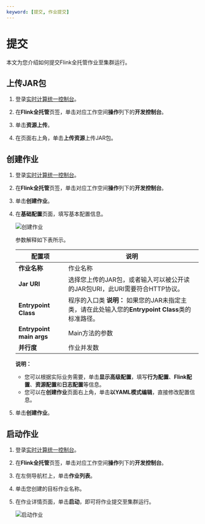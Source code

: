 ```yaml
---
keyword: [提交, 作业提交]
---
```


# 提交

本文为您介绍如何提交Flink全托管作业至集群运行。

## 上传JAR包

1.  登录[实时计算统一控制台](https://realtime-compute.console.aliyun.com/regions/cn-shanghai)。

2.  在**Flink全托管**页签，单击对应工作空间**操作**列下的**开发控制台**。

3.  单击**资源上传**。

4.  在页面右上角，单击**上传资源**上传JAR包。


## 创建作业

1.  登录[实时计算统一控制台](https://realtime-compute.console.aliyun.com/regions/cn-shanghai)。

2.  在**Flink全托管**页签，单击对应工作空间**操作**列下的**开发控制台**。

3.  单击**创建作业**。

4.  在**基础配置**页面，填写基本配置信息。

    ![创建作业](https://static-aliyun-doc.oss-cn-hangzhou.aliyuncs.com/assets/img/zh-CN/9446569951/p132936.png)

    参数解释如下表所示。

    |配置项|说明|
    |---|--|
    |**作业名称**|作业名称|
    |**Jar URI**|选择您上传的JAR包，或者输入可以被公开读的JAR包URI，此URI需要符合HTTP协议。|
    |**Entrypoint Class**|程序的入口类 **说明：** 如果您的JAR未指定主类，请在此处输入您的**Entrypoint Class**类的标准路径。 |
    |**Entrypoint main args**|Main方法的参数|
    |**并行度**|作业并发数|

    **说明：**

    -   您可以根据实际业务需要，单击**显示高级配置**，填写**行为配置**、**Flink配置**、**资源配置**和**日志配置**等信息。
    -   您可以在**创建作业**页面右上角，单击**以YAML模式编辑**，直接修改配置信息。
5.  单击**创建作业**。


## 启动作业

1.  登录[实时计算统一控制台](https://realtime-compute.console.aliyun.com/regions/cn-shanghai)。

2.  在**Flink全托管**页签，单击对应工作空间**操作**列下的**开发控制台**。

3.  在左侧导航栏上，单击**作业列表**。

4.  单击您创建的目标作业名称。

5.  在作业详情页面，单击**启动**，即可将作业提交至集群运行。

    ![启动作业](https://static-aliyun-doc.oss-cn-hangzhou.aliyuncs.com/assets/img/zh-CN/9446569951/p132974.png)


